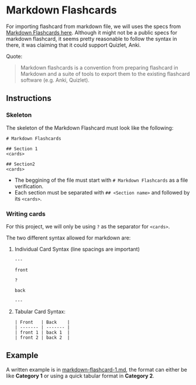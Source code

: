 # Markdown Flashcards

For importing flashcard from markdown file, we will uses the specs from [Markdown Flashcards here](https://github.com/StanislawSwierc/markdown-flashcards/blob/master/decks/Markdown%20Flashcards.md). Although it might not be a public specs for markdown flashcard, it seems pretty reasonable to follow the syntax in there, it was claiming that it could support Quizlet, Anki.

Quote:
 > Markdown flashcards is a convention from preparing flashcard in Markdown and a suite of tools to export them to the existing flashcard software (e.g. Anki, Quizlet).

## Instructions

### Skeleton
The skeleton of the Markdown Flashcard must look like the following:
```
# Markdown Flashcards

## Section 1
<cards>

## Section2
<cards>

```
 - The beggining of the file must start with `# Markdown Flashcards` as a file verification.
 - Each section must be separated with `## <Section name>` and followed by its `<cards>`.


### Writing cards
For this project, we will only be using `?` as the separator for `<cards>`.

The two different syntax allowed for markdown are:
1. Individual Card Syntax (line spacings are important)
    ```
    ---

    front

    ?

    back

    ---
    ```
2. Tabular Card Syntax:
    ```
    | Front   | Back    |
    | ------- | ------- |
    | front 1 | back 1  |
    | front 2 | back 2  |
    ```


## Example

A written example is in [markdown-flashcard-1.md](../etc/markdown-flashcard-1.md), the format can either be like **Category 1** or using a quick tabular format in **Category 2**.